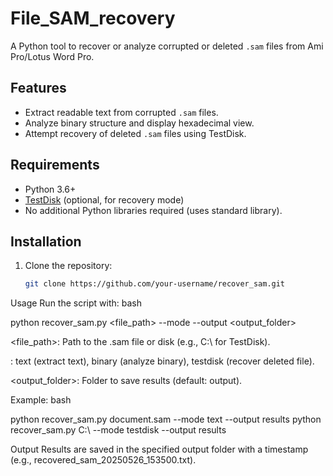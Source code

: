# File_SAM_recovery

A Python tool to recover or analyze corrupted or deleted `.sam` files from Ami Pro/Lotus Word Pro.

## Features
- Extract readable text from corrupted `.sam` files.
- Analyze binary structure and display hexadecimal view.
- Attempt recovery of deleted `.sam` files using TestDisk.

## Requirements
- Python 3.6+
- [TestDisk](https://www.cgsecurity.org/wiki/TestDisk) (optional, for recovery mode)
- No additional Python libraries required (uses standard library).

## Installation
1. Clone the repository:
   ```bash
   git clone https://github.com/your-username/recover_sam.git

Usage
Run the script with:
bash

python recover_sam.py <file_path> --mode <mode> --output <output_folder>

<file_path>: Path to the .sam file or disk (e.g., C:\ for TestDisk).

<mode>: text (extract text), binary (analyze binary), testdisk (recover deleted file).

<output_folder>: Folder to save results (default: output).

Example:
bash

python recover_sam.py document.sam --mode text --output results
python recover_sam.py C:\ --mode testdisk --output results

Output
Results are saved in the specified output folder with a timestamp (e.g., recovered_sam_20250526_153500.txt).

